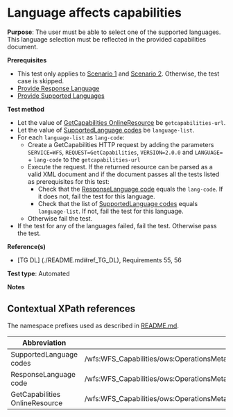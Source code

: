 # Language affects capabilities

**Purpose**: The user must be able to select one of the supported languages.
This language selection must be reflected in the provided capabilities document.

**Prerequisites**

* This test only applies to [Scenario 1](./README.md#scenarios) and [Scenario 2](./README.md#scenarios). Otherwise, the test case is skipped.
* [Provide Response Language](./provide-response-language)
* [Provide Supported Languages](./provide-supported-languages)

**Test method**

* Let the value of [GetCapabilities OnlineResource](#getcap-href) be ```getcapabilities-url```.
* Let the value of [SupportedLanguage codes](#supported-languages) be ```language-list```.
* For each ```language-list``` as ```lang-code```:
  * Create a GetCapabilities HTTP request by adding the parameters ```SERVICE=WFS```, ```REQUEST=GetCapabilities```, ```VERSION=2.0.0``` and ```LANGUAGE=``` + ```lang-code``` to the ```getcapabilities-url```
  * Execute the request. If the returned resource can be parsed as a valid XML document and if the document passes all the tests listed as prerequisites for this test:
    * Check that the [ResponseLanguage code](#response-language) equals the ```lang-code```. If it does not, fail the test for this language.
    * Check that the list of [SupportedLanguage codes](#supported-languages) equals ```language-list```. If not, fail the test for this language.
  * Otherwise fail the test.
* If the test for any of the languages failed, fail the test. Otherwise pass the test.

**Reference(s)**

* [TG DL] (./README.md#ref_TG_DL), Requirements 55, 56

**Test type**: Automated

**Notes**

## Contextual XPath references

The namespace prefixes used as described in [README.md](./README#namespaces).

Abbreviation                                               |  XPath expression
---------------------------------------------------------- | -------------------------------------------------------------------------
SupportedLanguage codes <a name="supported-languages"></a>   | /wfs:WFS_Capabilities/ows:OperationsMetadata/ows:ExtendedCapabilities/inspire_dls:ExtendedCapabilities[1]/inspire_common:SupportedLanguages/inspire_common:SupportedLanguage/inspire_common:Language
ResponseLanguage code <a name="response-language"></a>   | /wfs:WFS_Capabilities/ows:OperationsMetadata/ows:ExtendedCapabilities/inspire_dls:ExtendedCapabilities[1]/inspire_common:ResponseLanguage/inspire_common:Language
GetCapabilities OnlineResource <a name="getcap-href"></a> | /wfs:WFS_Capabilities/ows:OperationsMetadata/ows:Operation[@name="GetCapabilities"]/ows:DCP/ows:HTTP/ows:Get[1]/@xlink:href
